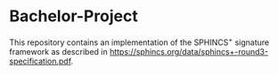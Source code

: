 # Bachelor-Project

This repository contains an implementation of the SPHINCS<sup>+</sup> signature framework as described in https://sphincs.org/data/sphincs+-round3-specification.pdf.
